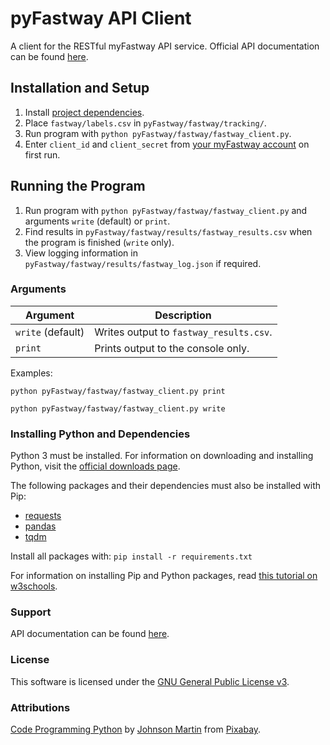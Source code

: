 # pyFastway API Client
A client for the RESTful myFastway API service. Official API documentation can be found [here](https://github.com/mindfulsoftware/myFastway.ApiClient/wiki).

## Installation and Setup
1. Install [project dependencies](#installing-python-and-dependencies).
2. Place `fastway/labels.csv` in `pyFastway/fastway/tracking/`.
3. Run program with `python pyFastway/fastway/fastway_client.py`.
4. Enter `client_id` and `client_secret` from [your myFastway account](https://myfastway.com.au/#/admin/api-keys/list) on first run.

## Running the Program
1. Run program with `python pyFastway/fastway/fastway_client.py` and arguments `write` (default) or `print`.
2. Find results in `pyFastway/fastway/results/fastway_results.csv` when the program is finished (`write` only).
3. View logging information in `pyFastway/fastway/results/fastway_log.json` if required.

### Arguments

| Argument          | Description                             |
| ----------------- | --------------------------------------- |
| `write` (default) | Writes output to `fastway_results.csv`. |
| `print`           | Prints output to the console only.      |

Examples:

```
python pyFastway/fastway/fastway_client.py print
```
```
python pyFastway/fastway/fastway_client.py write
```

### Installing Python and Dependencies
Python 3 must be installed. For information on downloading and installing Python, visit the [official downloads page](https://www.python.org/downloads/).

The following packages and their dependencies must also be installed with Pip:

* [requests](https://pypi.org/project/requests/)
* [pandas](https://pypi.org/project/pandas/)
* [tqdm](https://pypi.org/project/tqdm/)

Install all packages with: `pip install -r requirements.txt`

For information on installing Pip and Python packages, read [this tutorial on w3schools](https://www.w3schools.com/python/python_pip.asp).

### Support
API documentation can be found [here](https://github.com/mindfulsoftware/myFastway.ApiClient/wiki).

### License
This software is licensed under the [GNU General Public License v3](LICENSE.md).

### Attributions
[Code Programming Python](https://pixabay.com/photos/code-programming-python-1084923/) by [Johnson Martin](https://pixabay.com/users/JohnsonMartin-724525/?utm_source=link-attribution&amp;utm_medium=referral&amp;utm_campaign=image&amp;utm_content=1084923) from [Pixabay](https://pixabay.com/?utm_source=link-attribution&amp;utm_medium=referral&amp;utm_campaign=image&amp;utm_content=1084923).
